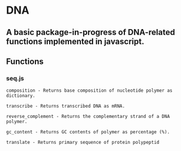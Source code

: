 # DNA

## A basic package-in-progress of DNA-related functions implemented in javascript.

## Functions

### seq.js
    composition - Returns base composition of nucleotide polymer as dictionary.

    transcribe - Returns transcribed DNA as mRNA.

    reverse_complement - Returns the complementary strand of a DNA polymer.

    gc_content - Returns GC contents of polymer as percentage (%).

    translate - Returns primary sequence of protein polypeptid
